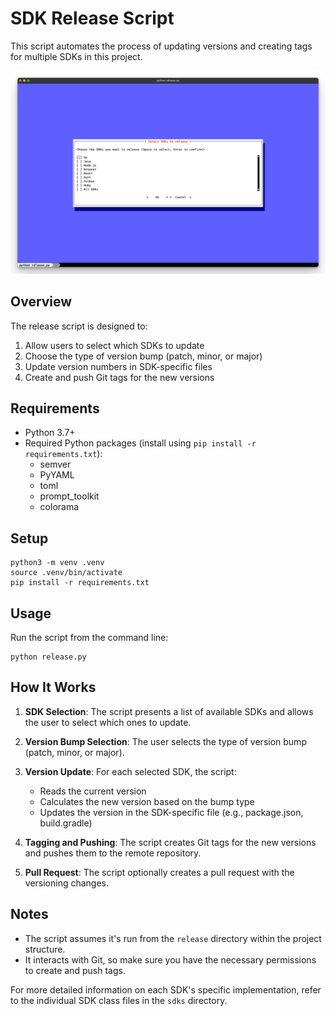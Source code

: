 # SDK Release Script

This script automates the process of updating versions and creating tags for multiple SDKs in this project.

![image](./release.png)

## Overview

The release script is designed to:

1. Allow users to select which SDKs to update
2. Choose the type of version bump (patch, minor, or major)
3. Update version numbers in SDK-specific files
4. Create and push Git tags for the new versions

## Requirements

- Python 3.7+
- Required Python packages (install using `pip install -r requirements.txt`):
  - semver
  - PyYAML
  - toml
  - prompt_toolkit
  - colorama

## Setup

```
python3 -m venv .venv
source .venv/bin/activate
pip install -r requirements.txt
```

## Usage

Run the script from the command line:

```
python release.py
```

## How It Works

1. **SDK Selection**: The script presents a list of available SDKs and allows the user to select which ones to update.

2. **Version Bump Selection**: The user selects the type of version bump (patch, minor, or major).

3. **Version Update**: For each selected SDK, the script:

   - Reads the current version
   - Calculates the new version based on the bump type
   - Updates the version in the SDK-specific file (e.g., package.json, build.gradle)

4. **Tagging and Pushing**: The script creates Git tags for the new versions and pushes them to the remote repository.

5. **Pull Request**: The script optionally creates a pull request with the versioning changes.

## Notes

- The script assumes it's run from the `release` directory within the project structure.
- It interacts with Git, so make sure you have the necessary permissions to create and push tags.

For more detailed information on each SDK's specific implementation, refer to the individual SDK class files in the `sdks` directory.
